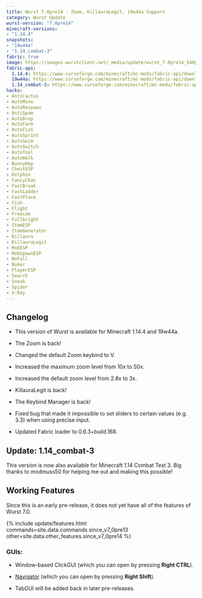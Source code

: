 ```yaml
---
title: Wurst 7.0pre14 - Zoom, KillauraLegit, 19w44a Support
category: Wurst Update
wurst-version: "7.0pre14"
minecraft-versions:
- "1.14.4"
snapshots:
- "19w44a"
- "1.14_combat-3"
fabric: true
image: https://images.wurstclient.net/_media/update/wurst_7.0pre14_540p.webp
fabric-api:
  1.14.4: https://www.curseforge.com/minecraft/mc-mods/fabric-api/download/2810785
  19w44a: https://www.curseforge.com/minecraft/mc-mods/fabric-api/download/2819087
  1.14_combat-3: https://www.curseforge.com/minecraft/mc-mods/fabric-api/download/2810785
hacks:
- AntiCactus
- AutoMine
- AutoRespawn
- AntiSpam
- AutoDrop
- AutoFarm
- AutoFish
- AutoSprint
- AutoSwim
- AutoSwitch
- AutoTool
- AutoWalk
- BunnyHop
- ChestESP
- Dolphin
- FancyChat
- FastBreak
- FastLadder
- FastPlace
- Fish
- Flight
- Freecam
- Fullbright
- ItemESP
- ItemGenerator
- Killaura
- KillauraLegit
- MobESP
- MobSpawnESP
- NoFall
- Nuker
- PlayerESP
- Search
- Sneak
- Spider
- X-Ray
---
```

## Changelog

- This version of Wurst is available for Minecraft 1.14.4 and 19w44a.

- The Zoom is back!

- Changed the default Zoom keybind to V.

- Increased the maximum zoom level from 10x to 50x.

- Increased the default zoom level from 2.8x to 3x.

- KillauraLegit is back!

- The Keybind Manager is back!

- Fixed bug that made it impossible to set sliders to certain values (e.g. 3.3) when using precise input.

- Updated Fabric loader to 0.6.3+build.168.

## Update: 1.14_combat-3

This version is now also available for Minecraft 1.14 Combat Test 3. Big thanks to modmuss50 for helping me out and making this possible!

## Working Features

Since this is an early pre-release, it does not yet have all of the features of Wurst 7.0.

{% include update/features.html commands=site.data.commands.since_v7_0pre13 other=site.data.other_features.since_v7_0pre14 %}

### GUIs:

- Window-based ClickGUI (which you can open by pressing **Right CTRL**).

- [Navigator](https://wurst.wiki/navigator) (which you can open by pressing **Right Shift**).

- TabGUI will be added back in later pre-releases.
